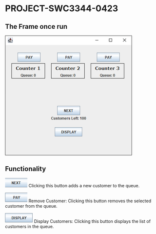 # PROJECT-SWC3344-0423
## The Frame once run
![alt text](image/ss1.png "Title")

## Functionality
![Next Button](image/btnNext.png "Next Button")
Clicking this button adds a new customer to the queue.

![Pay Button](image/btnPay.png "Next Button")
Remove Customer: Clicking this button removes the selected customer from the queue.

![DisplayButton](image/btnDisplay.png "Next Button")
Display Customers: Clicking this button displays the list of customers in the queue.
